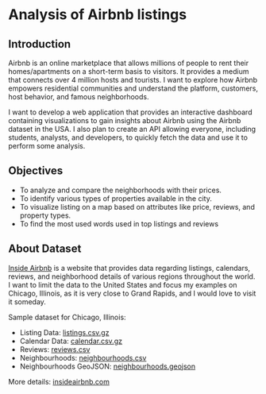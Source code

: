# Analysis of Airbnb listings

## Introduction

Airbnb is an online marketplace that allows millions of people to rent their homes/apartments on a short-term basis to visitors. It provides a medium that connects over 4 million hosts and tourists. I want to explore how Airbnb empowers residential communities and understand the platform, customers, host behavior, and famous neighborhoods.

I want to develop a web application that provides an interactive dashboard containing visualizations to gain insights about Airbnb using the Airbnb dataset in the USA. I also plan to create an API allowing everyone, including students, analysts, and developers, to quickly fetch the data and use it to perform some analysis.

## Objectives

- To analyze and compare the neighborhoods with their prices.
- To identify various types of properties available in the city.
- To visualize listing on a map based on attributes like price, reviews, and property types.
- To find the most used words used in top listings and reviews

## About Dataset

[Inside Airbnb](http://insideairbnb.com) is a website that provides data regarding listings, calendars, reviews, and neighborhood details of various regions throughout the world. I want to limit the data to the United States and focus my examples on Chicago, Illinois, as it is very close to Grand Rapids, and I would love to visit it someday.

Sample dataset for Chicago, Illinois:

- Listing Data: [listings.csv.gz](http://data.insideairbnb.com/united-states/il/chicago/2022-03-17/data/listings.csv.gz)
- Calendar Data: [calendar.csv.gz](http://data.insideairbnb.com/united-states/il/chicago/2022-03-17/data/calendar.csv.gz)
- Reviews: [reviews.csv](http://data.insideairbnb.com/united-states/il/chicago/2022-03-17/data/reviews.csv.gz)
- Neighbourhoods: [neighbourhoods.csv](http://data.insideairbnb.com/united-states/il/chicago/2022-03-17/visualisations/neighbourhoods.csv)
- Neighbourhoods GeoJSON: [neighbourhoods.geojson](http://data.insideairbnb.com/united-states/il/chicago/2022-03-17/visualisations/neighbourhoods.geojson)

More details: [insideairbnb.com](http://insideairbnb.com)
